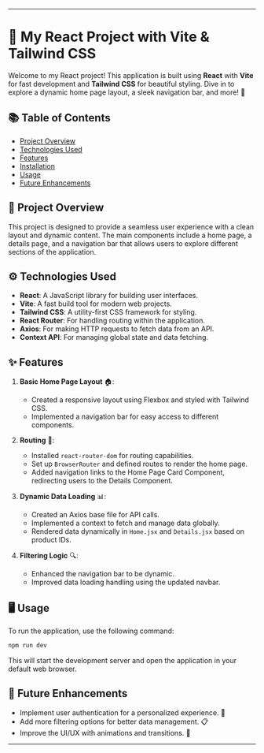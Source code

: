 
---

# 🌟 My React Project with Vite & Tailwind CSS

Welcome to my React project! This application is built using **React** with **Vite** for fast development and **Tailwind CSS** for beautiful styling. Dive in to explore a dynamic home page layout, a sleek navigation bar, and more! 🚀

## 📚 Table of Contents

- [Project Overview](#project-overview)
- [Technologies Used](#technologies-used)
- [Features](#features)
- [Installation](#installation)
- [Usage](#usage)
- [Future Enhancements](#future-enhancements)

## 📝 Project Overview

This project is designed to provide a seamless user experience with a clean layout and dynamic content. The main components include a home page, a details page, and a navigation bar that allows users to explore different sections of the application. 

## ⚙️ Technologies Used

- **React**: A JavaScript library for building user interfaces.
- **Vite**: A fast build tool for modern web projects.
- **Tailwind CSS**: A utility-first CSS framework for styling.
- **React Router**: For handling routing within the application.
- **Axios**: For making HTTP requests to fetch data from an API.
- **Context API**: For managing global state and data fetching.

## ✨ Features

1. **Basic Home Page Layout** 🏠: 
   - Created a responsive layout using Flexbox and styled with Tailwind CSS.
   - Implemented a navigation bar for easy access to different components.

2. **Routing** 🔄:
   - Installed `react-router-dom` for routing capabilities.
   - Set up `BrowserRouter` and defined routes to render the home page.
   - Added navigation links to the Home Page Card Component, redirecting users to the Details Component.

3. **Dynamic Data Loading** 📊:
   - Created an Axios base file for API calls.
   - Implemented a context to fetch and manage data globally.
   - Rendered data dynamically in `Home.jsx` and `Details.jsx` based on product IDs.

4. **Filtering Logic** 🔍:
   - Enhanced the navigation bar to be dynamic.
   - Improved data loading handling using the updated navbar.


## 🖥️ Usage

To run the application, use the following command:

```bash
npm run dev
```

This will start the development server and open the application in your default web browser.

## 🌈 Future Enhancements

- Implement user authentication for a personalized experience. 🔐
- Add more filtering options for better data management. 📋
- Improve the UI/UX with animations and transitions. 🎨

---
